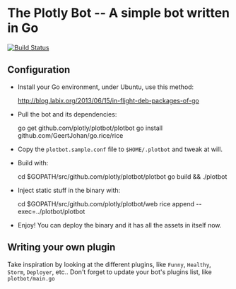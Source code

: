 # The Plotly Bot -- A simple bot written in Go

[![Build Status](https://drone.io/github.com/plotly/plotbot/status.png)](https://drone.io/github.com/plotly/plotbot/latest)


## Configuration

* Install your Go environment, under Ubuntu, use this method:

    http://blog.labix.org/2013/06/15/in-flight-deb-packages-of-go

* Pull the bot and its dependencies:

    go get github.com/plotly/plotbot/plotbot
    go install github.com/GeertJohan/go.rice/rice

* Copy the `plotbot.sample.conf` file to `$HOME/.plotbot` and tweak at will.

* Build with:

    cd $GOPATH/src/github.com/plotly/plotbot/plotbot
    go build && ./plotbot

* Inject static stuff in the binary with:

    cd $GOPATH/src/github.com/plotly/plotbot/web
    rice append --exec=../plotbot/plotbot

* Enjoy! You can deploy the binary and it has all the assets in itself now.


## Writing your own plugin

Take inspiration by looking at the different plugins, like `Funny`,
`Healthy`, `Storm`, `Deployer`, etc..  Don't forget to update your
bot's plugins list, like `plotbot/main.go`
